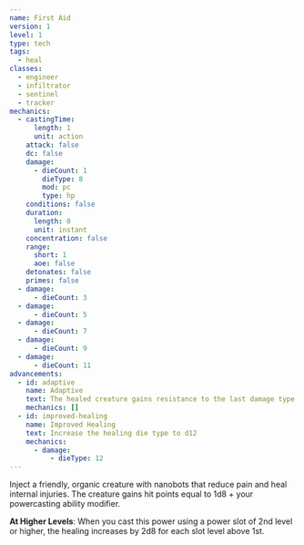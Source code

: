 ```yaml
---
name: First Aid
version: 1
level: 1
type: tech
tags:
  - heal
classes:
  - engineer
  - infiltrator
  - sentinel
  - tracker
mechanics:
  - castingTime:
      length: 1
      unit: action
    attack: false
    dc: false
    damage:
      - dieCount: 1
        dieType: 8
        mod: pc
        type: hp
    conditions: false
    duration:
      length: 0
      unit: instant
    concentration: false
    range:
      short: 1
      aoe: false
    detonates: false
    primes: false
  - damage:
      - dieCount: 3
  - damage:
      - dieCount: 5
  - damage:
      - dieCount: 7
  - damage:
      - dieCount: 9
  - damage:
      - dieCount: 11
advancements:
  - id: adaptive
    name: Adaptive
    text: The healed creature gains resistance to the last damage type it suffered. This effect lasts for 1 minute.
    mechanics: []
  - id: improved-healing
    name: Improved Healing
    text: Increase the healing die type to d12
    mechanics:
      - damage:
          - dieType: 12
---
```

Inject a friendly, organic creature with nanobots that reduce pain and heal internal injuries. The creature gains hit points
equal to 1d8 + your powercasting ability modifier.

__At Higher Levels__: When you cast this power using a power slot of 2nd level or higher, the healing increases
by 2d8 for each slot level above 1st.
